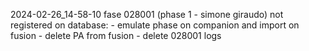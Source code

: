 2024-02-26_14-58-10
fase 028001 (phase 1 - simone giraudo) not registered on database:
    - emulate phase on companion and import on fusion
    - delete PA from fusion
    - delete 028001 logs